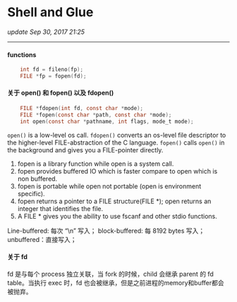 # Shell and Glue
_update Sep 30, 2017  21:25_

---
#### functions
```c
    int fd = fileno(fp);
    FILE *fp = fopen(fd);
```

#### 关于 open() 和 fopen() 以及 fdopen()
```c
    FILE *fdopen(int fd, const char *mode);
    FILE *fopen(const char *path, const char *mode);
    int open(const char *pathname, int flags, mode_t mode);
```

`open()` is a low-level os call. `fdopen()` converts an os-level file descriptor to the higher-level FILE-abstraction of the C language. `fopen()` calls `open()` in the background and gives you a FILE-pointer directly.

1) fopen is a library function while open is a system call.
2) fopen provides buffered IO which is faster compare to open which is non buffered.
3) fopen is portable while open not portable (open is environment specific).
4) fopen returns a pointer to a FILE structure(FILE *); open returns an integer that identifies the file.
5) A FILE * gives you the ability to use fscanf and other stdio functions.

Line-buffered: 每次 “\n” 写入；
block-buffered: 每 8192 bytes 写入；
unbuffered：直接写入；

#### 关于 fd
fd 是与每个 process 独立关联，当 fork 的时候，child 会继承 parent 的 fd table。当执行 exec 时，fd 也会被继承，但是之前进程的memory和buffer都会被抛弃。